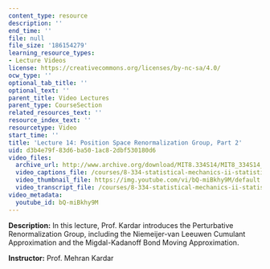 ```yaml
---
content_type: resource
description: ''
end_time: ''
file: null
file_size: '186154279'
learning_resource_types:
- Lecture Videos
license: https://creativecommons.org/licenses/by-nc-sa/4.0/
ocw_type: ''
optional_tab_title: ''
optional_text: ''
parent_title: Video Lectures
parent_type: CourseSection
related_resources_text: ''
resource_index_text: ''
resourcetype: Video
start_time: ''
title: 'Lecture 14: Position Space Renormalization Group, Part 2'
uid: d3b4e79f-83d6-ba50-1ac8-2dbf530180d6
video_files:
  archive_url: http://www.archive.org/download/MIT8.334S14/MIT8_334S14_lec14_300k.mp4
  video_captions_file: /courses/8-334-statistical-mechanics-ii-statistical-physics-of-fields-spring-2014/340d29b62adf582aaae10c4734ecb60e_bQ-miBkhy9M.vtt
  video_thumbnail_file: https://img.youtube.com/vi/bQ-miBkhy9M/default.jpg
  video_transcript_file: /courses/8-334-statistical-mechanics-ii-statistical-physics-of-fields-spring-2014/b73bad058a4ddcf849f82d3a55e0b04f_bQ-miBkhy9M.pdf
video_metadata:
  youtube_id: bQ-miBkhy9M
---
```


**Description:** In this lecture, Prof. Kardar introduces the Perturbative Renormalization Group, including the Niemeijer-van Leeuwen Cumulant Approximation and the Migdal-Kadanoff Bond Moving Approximation.

**Instructor:** Prof. Mehran Kardar

